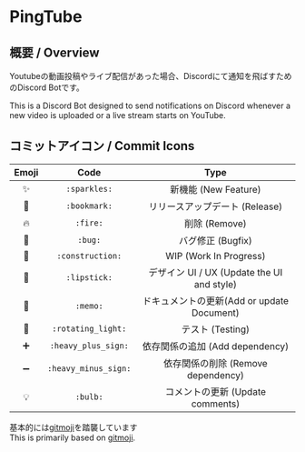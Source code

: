 # PingTube
 
## 概要 / Overview
Youtubeの動画投稿やライブ配信があった場合、Discordにて通知を飛ばすためのDiscord Botです。

This is a Discord Bot designed to send notifications on Discord whenever a new video is uploaded or a live stream starts on YouTube.

## コミットアイコン / Commit Icons
|Emoji|Code|Type|
|:-:|:-:|:-:|
|:sparkles:|`:sparkles:`|新機能 (New Feature)|
|:bookmark:|`:bookmark:`|リリースアップデート (Release)|
|:fire:|`:fire:`|削除 (Remove)|
|:bug:|`:bug:`|バグ修正 (Bugfix)|
|:construction:|`:construction:`|WIP (Work In Progress)|
|:lipstick:|`:lipstick:`|デザイン UI / UX (Update the UI and style)|
|:memo:|`:memo:`|ドキュメントの更新(Add or update Document)|
|:rotating_light:|`:rotating_light:`|テスト (Testing)|
|:heavy_plus_sign:|`:heavy_plus_sign:`|依存関係の追加 (Add dependency)|
|:heavy_minus_sign:|`:heavy_minus_sign:`|依存関係の削除 (Remove dependency)|
|:bulb:|`:bulb:`|コメントの更新 (Update comments)|

基本的には[gitmoji](https://gitmoji.dev/)を踏襲しています  
This is primarily based on [gitmoji](https://gitmoji.dev/).